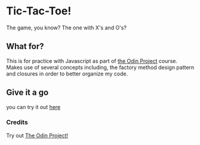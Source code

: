 # Tic-Tac-Toe!

The game, you know? The one with X's and O's?

## What for?

This is for practice with Javascript as part of [the Odin Project](https://www.theodinproject.com/) course. Makes use of several concepts including, the factory method design pattern and closures in order to better organize my code.

## Give it a go

you can try it out [here](https://chochimus.github.io/tic-tac-toe/)

### Credits

Try out [The Odin Project!](https://www.theodinproject.com/)